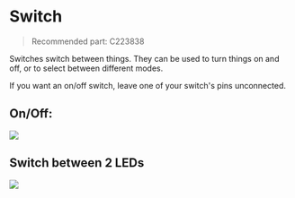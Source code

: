 # Switch

> Recommended part: C223838

Switches switch between things. They can be used to turn things on and off, or to select between different modes.

If you want an on/off switch, leave one of your switch's pins unconnected.

## On/Off:

![](https://cloud-ls3ogxp0t-hack-club-bot.vercel.app/1screenshot_2024-03-04_at_16.21.55.png)

## Switch between 2 LEDs

![](https://cloud-ls3ogxp0t-hack-club-bot.vercel.app/0screenshot_2024-03-04_at_16.21.36.png)